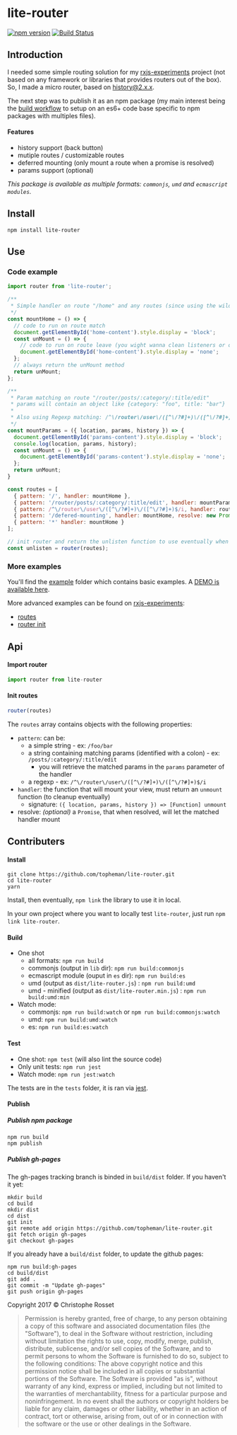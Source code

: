 lite-router
===========

[![npm version](https://badge.fury.io/js/lite-router.svg)](https://www.npmjs.com/package/lite-router)
[![Build Status](https://travis-ci.org/topheman/lite-router.svg?branch=master)](https://travis-ci.org/topheman/lite-router)

## Introduction

I needed some simple routing solution for my [rxjs-experiments](https://topheman.github.io/rxjs-experiments/#/router) project (not based on any framework or libraries that provides routers out of the box).
So, I made a micro router, based on [history@2.x.x](https://github.com/ReactTraining/history/tree/v2).

The next step was to publish it as an npm package (my main interest being the [build workflow](#contributers) to setup on an es6+ code base specific to npm packages with multiples files).

#### Features

* history support (back button)
* mutiple routes / customizable routes
* deferred mounting (only mount a route when a promise is resolved)
* params support (optional)

*This package is available as multiple formats: `commonjs`, `umd` and `ecmascript modules`.*

## Install

```shell
npm install lite-router
```

## Use

### Code example

```js
import router from 'lite-router';

/**
 * Simple handler on route "/home" and any routes (since using the wildcard "*")
 */
const mountHome = () => {
  // code to run on route match
  document.getElementById('home-content').style.display = 'block';
  const unMount = () => {
    // code to run on route leave (you wight wanna clean listeners or others)
    document.getElementById('home-content').style.display = 'none';
  };
  // always return the unMount method
  return unMount;
};

/**
 * Param matching on route "/router/posts/:category/:title/edit"
 * params will contain an object like {category: "foo", title: "bar"}
 *
 * Also using Regexp matching: /^\/router\/user\/([^\/?#]+)\/([^\/?#]+)$/i
 */
const mountParams = ({ location, params, history }) => {
  document.getElementById('params-content').style.display = 'block';
  console.log(location, params, history);
  const unMount = () => {
    document.getElementById('params-content').style.display = 'none';
  };
  return unMount;
}

const routes = [
  { pattern: '/', handler: mountHome },
  { pattern: '/router/posts/:category/:title/edit', handler: mountParams },
  { pattern: /^\/router\/user\/([^\/?#]+)\/([^\/?#]+)$/i, handler: routerHandler },
  { pattern: '/defered-mounting', handler: mountHome, resolve: new Promise(res => setTimeout(res, 1000)) } // will mount mountHome handler on /defered-mounting once the resolve promise is resolve
  { pattern: '*' handler: mountHome }
];

// init router and return the unlisten function to use eventually when you'll be done
const unlisten = router(routes);
```

### More examples

You'll find the [example](https://github.com/topheman/lite-router/tree/master/example) folder which contains basic examples.
A [DEMO is available here](https://topheman.github.io/lite-router).

More advanced examples can be found on [rxjs-experiments](https://topheman.github.io/rxjs-experiments/#/router):

* [routes](https://github.com/topheman/rxjs-experiments/blob/master/src/routes.js)
* [router init](https://github.com/topheman/rxjs-experiments/blob/master/src/bootstrap.js)

## Api

#### Import router

```js
import router from lite-router
```

#### Init routes

```js
router(routes)
```

The `routes` array contains objects with the following properties:

* `pattern`: can be:
    * a simple string - ex: `/foo/bar`
    * a string containing matching params (identified with a colon) - ex: `/posts/:category/:title/edit`
        * you will retrieve the matched params in the `params` parameter of the handler
    * a regexp - ex: `/^\/router\/user\/([^\/?#]+)\/([^\/?#]+)$/i`
* `handler`: the function that will mount your view, must return an `unmount` function (to cleanup eventually)
    * signature: `({ location, params, history }) => [Function] unmount`
* resolve: *(optional)* a `Promise`, that when resolved, will let the matched handler mount

## Contributers

#### Install

```shell
git clone https://github.com/topheman/lite-router.git
cd lite-router
yarn
```

Install, then eventually, `npm link` the library to use it in local.

In your own project where you want to locally test `lite-router`, just run `npm link lite-router`.

#### Build

* One shot
    * all formats: `npm run build`
    * commonjs (output in `lib` dir): `npm run build:commonjs`
    * ecmascript module (ouput in `es` dir): `npm run build:es`
    * umd (output as `dist/lite-router.js`) : `npm run build:umd`
    * umd - minified (output as `dist/lite-router.min.js`) : `npm run build:umd:min`
* Watch mode:
    * commonjs: `npm run build:watch` or `npm run build:commonjs:watch`
    * umd: `npm run build:umd:watch`
    * es: `npm run build:es:watch`

#### Test

* One shot: `npm test` (will also lint the source code)
* Only unit tests: `npm run jest`
* Watch mode: `npm run jest:watch`

The tests are in the `tests` folder, it is ran via [jest](https://facebook.github.io/jest/).

#### Publish

##### Publish npm package

```shell
npm run build
npm publish
```

##### Publish gh-pages

The gh-pages tracking branch is binded in `build/dist` folder. If you haven't it yet:

```shell
mkdir build
cd build
mkdir dist
cd dist
git init
git remote add origin https://github.com/topheman/lite-router.git
git fetch origin gh-pages
git checkout gh-pages
```

If you already have a `build/dist` folder, to update the github pages:

```shell
npm run build:gh-pages
cd build/dist
git add .
git commit -m "Update gh-pages"
git push origin gh-pages
```

Copyright 2017 © Christophe Rosset

> Permission is hereby granted, free of charge, to any person obtaining a copy of this software
> and associated documentation files (the "Software"), to deal in the Software without
> restriction, including without limitation the rights to use, copy, modify, merge, publish,
> distribute, sublicense, and/or sell copies of the Software, and to permit persons to whom the
> Software is furnished to do so, subject to the following conditions:
> The above copyright notice and this permission notice shall be included in all copies or
> substantial portions of the Software.
> The Software is provided "as is", without warranty of any kind, express or implied, including
> but not limited to the warranties of merchantability, fitness for a particular purpose and
> noninfringement. In no event shall the authors or copyright holders be liable for any claim,
> damages or other liability, whether in an action of contract, tort or otherwise, arising from,
> out of or in connection with the software or the use or other dealings in the Software.
